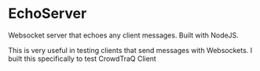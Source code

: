 # EchoServer

Websocket server that echoes any client messages. Built with NodeJS. 

This is very useful in testing clients that send messages with Websockets. I built this specifically to test CrowdTraQ Client
